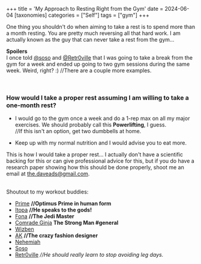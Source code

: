 +++
title = 'My Approach to Resting Right from the Gym'
date = 2024-06-04
[taxonomies]
categories = ["Self"]
tags = ["gym"]
+++

One thing you shouldn't do when aiming to take a rest is to spend more than a month resting. You are pretty much reversing all that hard work. I am actually known as the guy that can never take a rest from the gym...

**Spoilers**<br>
I once told [@soso](https://www.instagram.com/the.afro.poet/) and [@Retr0ville](https://github.com/Retr0ville) that I was going to take a break from the gym for a week and ended up going to two gym sessions during the same week. Weird, right? :) //There are a couple more examples.


<br>

### How would I take a proper rest assuming I am willing to take a one-month rest?

* I would go to the gym once a week and do a 1-rep max on all my major exercises. We should probably call this **Powerlifting**, I guess.<br> //If this isn't an option, get two dumbbells at home.

* Keep up with my normal nutrition and I would advise you to eat more.

This is how I would take a proper rest... I actually don't have a scientific backing for this or can give professional advice for this, but if you do have a research paper showing how this should be done properly, shoot me an email at [the.daveads@gmail.com](mailto:the.daveads@gmail.com).

<br>
Shoutout to my workout buddies:

* [Prime](https://github.com/prime-infinity)  **//Optimus Prime in human form**
* [Itopa](#) **//He speaks to the gods!**
* [Fona](#) **//The Jedi Master**
* [Comrade Ginja](#) **The Strong Man #general**
* [Wizben](#)
* [AK](#) **//The crazy fashion designer**
* [Nehemiah](#)
* [Soso](https://www.instagram.com/the.afro.poet/)
* [Retr0ville](https://github.com/Retr0ville) *//He should really learn to stop avoiding leg days.*
